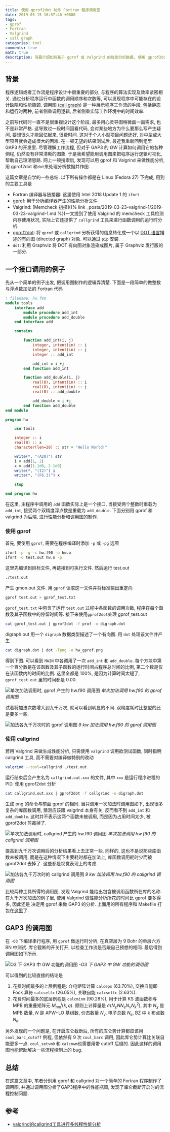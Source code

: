 ```yaml
---
title: 使用 gprof2dot 制作 Fortran 程序调用图
date: 2019-05-15 16:57:40 +0800
tags:
- gprof
- Fortran
- Valgrind
- call graph
categories: tool
comments: true
math: true
description: 简要介绍如何基于 gprof 或 Valgrind 的性能分析数据, 使用 gprof2dot 和 Graphviz 制作 Fortran 程序的调用图, 以便对 Fortran 程序进行调试和优化.
---
```


## 背景

程序逻辑或者工作流是程序设计中很重要的部分, 与程序的算法实现及效率紧密相关.
通过分析程序运行中函数的调用顺序和次数等, 可以发现程序中可能存在的设计缺陷和性能瓶颈.
调用图 ([call graph](https://en.wikipedia.org/wiki/Call_graph)) 是一种展示程序工作流的手段, 包括静态和运行时两种, 前者侧重调用逻辑, 后者侧重实际工作环境中的时间效率.

之前写代码时一直不是很重视设计这个阶段, 最多用心灵导图稍微画一画需求, 也不是非常严格.
这导致过一段时间回看代码, 会对某些地方为什么要那么写产生疑问,
要想很久才能回忆起来, 很费时间. 这对于个人小型项目问题还好, 对中型或大型项目就会造成很大的困难.
在一顿无望的结果测试后, 最近我重新回到组里 GAP3 的开发里. 尽管理解工作流程,
但对于 GAP3 的 *GW* 计算如何调用它的各种例程, 仍然没有非常清晰的图象.
于是我希望能用调用图来把程序运行逻辑可视化, 帮助自己理清思路.
网上一顿搜索后, 发现可以用 gprof 和 Valgrind 来做性能分析, 用 gprof2dot 和`dot`来处理分析数据并作图.

这篇文章是自学的一些总结. 以下所有操作都是在 Linux (Fedora 27) 下完成, 用到的主要工具是

- Fortran 编译器与链接器: 这里使用 Intel 2018 Update 1 的 `ifort`
- [gprof](https://sourceware.org/binutils/docs/gprof/): 用于分析编译器产生的性能分析文件
- Valgrind: [Memcheck 初探]({% link _posts/2019-03-23-valgrind-1/2019-03-23-valgrind-1.md %})一文提到了使用 Valgrind 的 memcheck 工具检测内存使用状况, 实际上它还提供了 `callgrind` 工具来进行函数调用的运行时分析.
- [gprof2dot](https://github.com/jrfonseca/gprof2dot):
  将 `gprof` 或 `callgrind` 分析获得的信息转化成一个以 [DOT 语言](https://en.wikipedia.org/wiki/DOT_(graph_description_language))描述的有向图 (directed graph) 对象. 可以通过 `pip` 安装.
- `dot`: 利用 Graphviz 将 DOT 有向图对象渲染成图片, 属于 Graphviz 发行版的一部分.

## 一个接口调用的例子

先从一个简单的例子出发, 把调用图制作的逻辑弄清楚. 下面是一段简单的做整数与浮点数加法的 Fortran 代码

```fortran
! filename: hw.f90
module tools
    interface add
        module procedure add_int
        module procedure add_double
    end interface add

    contains

        function add_int(i, j)
            integer, intent(in) :: i
            integer, intent(in) :: j
            integer :: add_int

            add_int = i +j
        end function add_int

        function add_double(i, j)
            real(8), intent(in) :: i
            real(8), intent(in) :: j
            real(8) :: add_double

            add_double = i +j
        end function add_double
end module

program hw

    use tools

    integer :: i
    real(8) :: x
    character(len=20) :: str = "Hello World!"

    write(*, "(A20)") str
    i = add(1, 2)
    x = add(1.1d0, 2.1d0)
    write(*, "(I2)") i
    write(*, "(F6.3)") x

    stop

end program hw
```

在这里, 主程序中调用的 `add` 函数实际上是一个接口, 当接受两个整数时重载为 `add_int`,
接受两个双精度浮点数是重载为 `add_double`.
下面分别用 gprof 和 valgrind 为后端, 进行性能分析和调用图的制作.

### 使用 gprof

首先, 要使用 `gprof`, 需要在程序编译时添加 `-p` 或 `-pg` 选项

```bash
ifort -p -g -c hw.f90 -o hw.o
ifort -o test.out hw.o -p
```

这里先编译到目标文件, 再链接到可执行文件. 然后运行 test.out

```bash
./test.out
```

产生 gmon.out 文件. 用 `gprof` 读取这一文件并将标准输出重定向

```bash
gprof test.out > gprof_test.txt
```

`gprof_test.txt` 中包含了运行 `test.out` 过程中各函数的调用次数, 程序在每个函数及其子函数中的停留时间等.
接下来使用`gprof2dot`处理 gprof_test.out

```bash
cat gprof_test.out | gprof2dot -f prof -o digraph.dot
```

digraph.out 用一个 `digraph` 数据类型描述了一个有向图.
用 `dot` 处理该文件并产生

```bash
cat digraph.dot | dot -Tpng -o hw_gprof.png
```

得到下图. 可以看到 `MAIN` 中各调用了一次 `add_int` 和 `add_double`. 
每个方块中第一个百分数是在该函数及其子函数的运行时间占程序总时间的比例,
第二个数是仅在该函数内的时间的比例.
这里全都是 100%, 是因为计算时间太短了, `gprof_test.out` 里的时间都是 0.00.

![单次加法调用时, gprof 产生的 hw.f90 调用图](hw_gprof.png)
_单次加法调用 hw.f90 的 gprof 调用图_

试着将加法次数增大到九千万次, 就可以看到明显的不同. 双精度耗时比整型的还是要多一些.

![加法各九千万次时的 gprof 调用图](hw_9kw_gprof.png)
_9 kw 加法调用 hw.f90 的 gprof 调用图_

### 使用 callgrind

若用 Valgrind 来做生成性能分析, 只需使用 `valgrind` 调用欲测试函数,
同时指明 callgrind 工具, 而不需要对编译做特别的改动

```bash
valgrind --tool=callgrind ./test.out
```

运行结束后会产生名为 `callgrind.out.xxx` 的文件, 其中 `xxx` 是运行程序进程的 PID.
使用 gprof2dot 分析

```bash
cat callgrind.out.xxx | gprof2dot -f callgrind -o digraph.dot
```

生成 png 的命令与前面 gprof 的相同.
当只调用一次加法时调用图如下, 出现很多复杂的库函数调用,
猜测应该跟 valgrind 本身有关, 反而看不到 `add_int` 和 `add_double`.
这时并不表示这两个函数未被调用, 而是因为占用时间太少, 被 gprof2dot 剪裁掉了.

![单次加法调用时, callgrind 产生的 hw.f90 调用图](hw_callgrind.png)
_单次加法调用 hw.f90 的 callgrind 调用图_

提高到九千万次调用后的分析结果看上去正常一些. 同样的, 这也不是说那些库函数未被调用,
而是在这种情况下主要耗时都在加法上, 库函数调用耗时少而被 gprof2dot 去掉了.
这些都是视觉表现上的考虑.

![加法各九千万次时的 callgrind 调用图](hw_9kw_callgrind.png)
_9 kw 加法调用 hw.f90 的 callgrind 调用图_

比较两种工具所得的调用图, 发现 Valgrind 能给出包含被调用函数所在库的名称.
在九千万次加法的例子里, 使用 Valgrind 做性能分析所花的时间比 gprof 要多得多, 因此还是
决定用 gprof 来做 GAP3 的分析. 上面用的所有程序和 Makefile 打包在[这里](fortran-profile.tar.gz)了.

## GAP3 的调用图

在 `-O3` 下编译串行程序, 用 `gprof` 做运行时分析, 在真空层为 9 Bohr 的单层六方 BN 中测试.
库仑截断的开关打开, 以检查工作流是否跟自己预想的相同. 最后得到调用图如下所示.

![O3 下 GAP3 中 GW 功能的调用图](cg_gap3_O3.png)
_-O3 下 GAP3 中 GW 功能的调用图_

可以得到的比较直接的结论是

1. 花费时间最多的上层例程是: 介电矩阵计算 `calceps` (63.70%), 交换自能即 Fock 算符 `calcselfx` (26.05%), 关联自能 `calcselfc` (2.63%).
2. 花费时间最多的底层例程是 `calcminm` (90.28%), 用于计算 KS 波函数积与 MPB 的重叠矩阵元 $M_{nm}^i(k, q)$.
   原则上计算量是 $\mathcal{O}(N_{\chi} N N_e N_v N_k^2)$,
   其中 $N_{\chi}$ 是 MPB 数量, $N$ 是 APW+LO 基组数, 价态数量 $N_v$, 电子总数 $N_e$, BZ 中 k 布点数 $N_k$.

另外发现的一个问题是, 在开启库仑截断后, 所有的库仑势计算都应该用
`coul_barc_cutoff` 例程, 但依然有 9 次 `coul_barc` 调用,
因此库仑势计算比关联自能更多一点. `coul_setvm0` 和 `calcmwm`也需要用带 cutoff 后缀的.
因此这样的调用图也能帮助解决一些流程控制上的 bug.

## 总结

在这篇文章中, 笔者分别用 gprof 和 callgrind 对一个简单的 Fortran 程序制作了调用图, 并通过调用图分析了GAP3程序中的性能瓶颈, 发现了库仑截断开启时的流程控制问题.

## 参考

- [valgrind的callgrind工具进行多线程性能分析](https://www.cnblogs.com/zengkefu/p/5642991.html)
